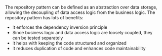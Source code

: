 The repository pattern can be defined as an abstraction over data storage, allowing the decoupling of data access logic from the business logic. The repository pattern has lots of benefits:

- It enforces the dependency inversion principle
- Since business logic and data access logic are loosely coupled, they can be tested separately
- It helps with keeping the code structured and organized
- It reduces duplication of code and enhances code maintainability
